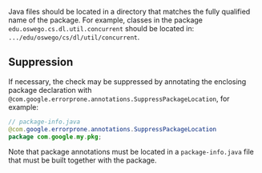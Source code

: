 Java files should be located in a directory that matches the fully qualified
name of the package. For example, classes in the package
`edu.oswego.cs.dl.util.concurrent` should be located in:
`.../edu/oswego/cs/dl/util/concurrent`.

## Suppression

If necessary, the check may be suppressed by annotating the enclosing package
declaration with `@com.google.errorprone.annotations.SuppressPackageLocation`,
for example:

```java
// package-info.java
@com.google.errorprone.annotations.SuppressPackageLocation
package com.google.my.pkg;
```

Note that package annotations must be located in a `package-info.java` file
that must be built together with the package.

